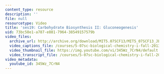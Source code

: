 ```yaml
---
content_type: resource
description: ''
file: null
resourcetype: Video
title: 'ses19: Carbohydrate Biosynthesis II: Gluconeogenesis'
uid: 73bc58e1-a787-e881-7964-38549157579b
video_files:
  archive_url: http://archive.org/download/MIT5.07SCF13/MIT5_07SCF13_JE-Ses19_300k.mp4
  video_captions_file: /courses/5-07sc-biological-chemistry-i-fall-2013/957429530300528fbb31cfe742eac568_345Wz_7CrN4.vtt
  video_thumbnail_file: https://img.youtube.com/vi/345Wz_7CrN4/default.jpg
  video_transcript_file: /courses/5-07sc-biological-chemistry-i-fall-2013/cee33bfba3bf6e636ffc4f872afed716_345Wz_7CrN4.pdf
video_metadata:
  youtube_id: 345Wz_7CrN4
---
```

